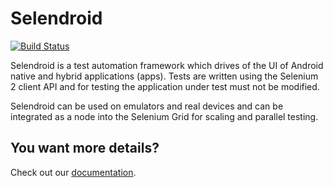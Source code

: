 Selendroid
==========

[![Build Status](http://ci.selendroid.io/buildStatus/icon?job=selendroid)](http://ci.selendroid.io/job/selendroid/)

Selendroid is a test automation framework which drives of the UI of Android native and hybrid applications (apps). Tests are written using the Selenium 2 client API and for testing the application under test must not be modified. 

Selendroid can be used on emulators and real devices and can be integrated as a node into the Selenium Grid for scaling and parallel testing. 


You want more details?
----------------------

Check out our [documentation](http://selendroid.io).

